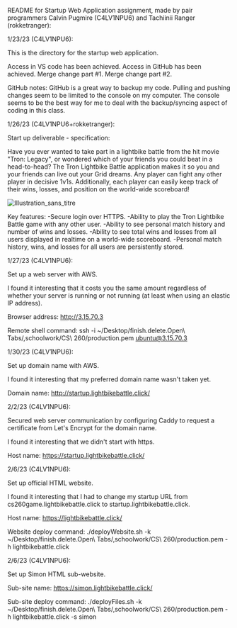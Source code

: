 README for Startup Web Application assignment, made by pair programmers Calvin Pugmire (C4LV1NPU6) and Tachiinii Ranger (rokketranger):



1/23/23 (C4LV1NPU6):

This is the directory for the startup web application.

Access in VS code has been achieved.
Access in GitHub has been achieved.
Merge change part #1.
Merge change part #2.

GitHub notes: GitHub is a great way to backup my code. Pulling and pushing changes seem to be limited to the console on my computer. The console seems to be the best way for me to deal with the backup/syncing aspect of coding in this class.



1/26/23 (C4LV1NPU6+rokketranger):

Start up deliverable - specification:

Have you ever wanted to take part in a lightbike battle from the hit movie "Tron: Legacy", or wondered which of your friends you could beat in a head-to-head? The Tron Lightbike Battle application makes it so you and your friends can live out your Grid dreams. Any player can fight any other player in decisive 1v1s. Additionally, each player can easily keep track of their wins, losses, and position on the world-wide scoreboard!

![Illustration_sans_titre](https://user-images.githubusercontent.com/89880125/215221594-4fe18c7e-f147-41ed-9923-c7dba0f9fe23.jpg)

Key features:
-Secure login over HTTPS.
-Ability to play the Tron Lightbike Battle game with any other user.
-Ability to see personal match history and number of wins and losses.
-Ability to see total wins and losses from all users displayed in realtime on a world-wide scoreboard.
-Personal match history, wins, and losses for all users are persistently stored.



1/27/23 (C4LV1NPU6):

Set up a web server with AWS.

I found it interesting that it costs you the same amount regardless of whether your server is running or not running (at least when using an elastic IP address).

Browser address: http://3.15.70.3

Remote shell command: ssh -i ~/Desktop/finish.delete.Open\ Tabs/,schoolwork/CS\ 260/production.pem ubuntu@3.15.70.3



1/30/23 (C4LV1NPU6):

Set up domain name with AWS.

I found it interesting that my preferred domain name wasn't taken yet.

Domain name: http://startup.lightbikebattle.click/



2/2/23 (C4LV1NPU6):

Secured web server communication by configuring Caddy to request a certificate from Let's Encrypt for the domain name.

I found it interesting that we didn't start with https.

Host name: https://startup.lightbikebattle.click/



2/6/23 (C4LV1NPU6):

Set up official HTML website.

I found it interesting that I had to change my startup URL from cs260game.lightbikebattle.click to startup.lightbikebattle.click.

Host name: https://lightbikebattle.click/

Website deploy command: ./deployWebsite.sh -k ~/Desktop/finish.delete.Open\ Tabs/,schoolwork/CS\ 260/production.pem -h lightbikebattle.click



2/6/23 (C4LV1NPU6):

Set up Simon HTML sub-website.

Sub-site name: https://simon.lightbikebattle.click/

Sub-site deploy command: ./deployFiles.sh -k ~/Desktop/finish.delete.Open\ Tabs/,schoolwork/CS\ 260/production.pem -h lightbikebattle.click -s simon

